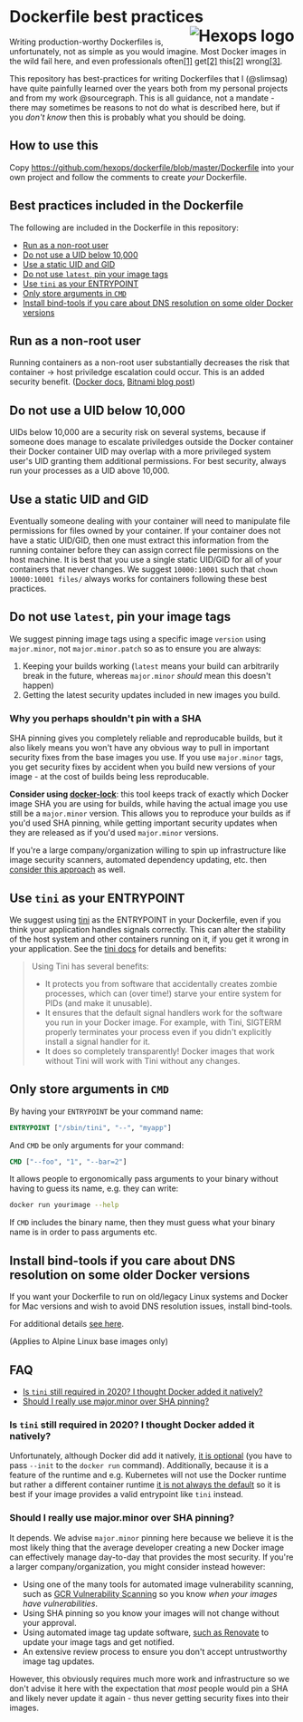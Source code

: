 # Dockerfile best practices <a href="https://hexops.com"><img align="right" alt="Hexops logo" src="https://raw.githubusercontent.com/hexops/media/master/readme.svg"></img></a>

Writing production-worthy Dockerfiles is, unfortunately, not as simple as you would imagine. Most Docker images in the wild fail here, and even professionals often[[1]](https://github.com/docker-library/postgres/issues/175) get[[2]](https://github.com/prometheus/prometheus/issues/3441) this[[2]](https://github.com/caddyserver/caddy-docker/issues/104) wrong[[3]](https://github.com/docker-library/postgres/issues/796).

This repository has best-practices for writing Dockerfiles that I (@slimsag) have quite painfully learned over the years both from my personal projects and from my work @sourcegraph. This is all guidance, not a mandate - there may sometimes be reasons to not do what is described here, but if you _don't know_ then this is probably what you should be doing.

## How to use this

Copy https://github.com/hexops/dockerfile/blob/master/Dockerfile into your own project and follow the comments to create _your_ Dockerfile.

## Best practices included in the Dockerfile

The following are included in the Dockerfile in this repository:

- [Run as a non-root user](#run-as-a-non-root-user)
- [Do not use a UID below 10,000](#do-not-use-a-uid-below-10-000)
- [Use a static UID and GID](#use-a-static-uid-and-gid)
- [Do not use `latest`, pin your image tags](#do-not-use-latest-pin-your-image-tags)
- [Use `tini` as your ENTRYPOINT](#use-tini-as-your-entrypoint)
- [Only store arguments in `CMD`](#only-store-arguments-in-cmd)
- [Install bind-tools if you care about DNS resolution on some older Docker versions](#install-bind-tools-if-you-care-about-dns-resolution-on-some-older-docker-versions)

## Run as a non-root user

Running containers as a non-root user substantially decreases the risk that container -> host priviledge escalation could occur. This is an added security benefit. ([Docker docs](https://docs.docker.com/engine/security/#linux-kernel-capabilities), [Bitnami blog post](https://engineering.bitnami.com/articles/why-non-root-containers-are-important-for-security.html))

## Do not use a UID below 10,000

UIDs below 10,000 are a security risk on several systems, because if someone does manage to escalate priviledges outside the Docker container their Docker container UID may overlap with a more privileged system user's UID granting them additional permissions. For best security, always run your processes as a UID above 10,000.

## Use a static UID and GID

Eventually someone dealing with your container will need to manipulate file permissions for files owned by your container. If your container does not have a static UID/GID, then one must extract this information from the running container before they can assign correct file permissions on the host machine. It is best that you use a single static UID/GID for all of your containers that never changes. We suggest `10000:10001` such that `chown 10000:10001 files/` always works for containers following these best practices.

## Do not use `latest`, pin your image tags

We suggest pinning image tags using a specific image `version` using `major.minor`, not `major.minor.patch` so as to ensure you are always:

1. Keeping your builds working (`latest` means your build can arbitrarily break in the future, whereas `major.minor` _should_ mean this doesn't happen)
2. Getting the latest security updates included in new images you build.

### Why you perhaps shouldn't pin with a SHA

SHA pinning gives you completely reliable and reproducable builds, but it also likely means you won't have any obvious way to pull in important security fixes from the base images you use. If you use `major.minor` tags, you get security fixes by accident when you build new versions of your image - at the cost of builds being less reproducable.

**Consider using [docker-lock](https://github.com/safe-waters/docker-lock)**: this tool keeps track of exactly which Docker image SHA you are using for builds, while having the actual image you use still be a `major.minor` version. This allows you to reproduce your builds as if you'd used SHA pinning, while getting important security updates when they are released as if you'd used `major.minor` versions.

If you're a large company/organization willing to spin up infrastructure like image security scanners, automated dependency updating, etc. then [consider this approach](#hould-i-really-use-major-minor-over-sha-pinning) as well.

## Use `tini` as your ENTRYPOINT

We suggest using [tini](https://github.com/krallin/tini) as the ENTRYPOINT in your Dockerfile, even if you think your application handles signals correctly. This can alter the stability of the host system and other containers running on it, if you get it wrong in your application. See the [tini docs](https://github.com/krallin/tini) for details and benefits:

> Using Tini has several benefits:
>
> * It protects you from software that accidentally creates zombie processes, which can (over time!) starve your entire system for PIDs (and make it unusable).
> * It ensures that the default signal handlers work for the software you run in your Docker image. For example, with Tini, SIGTERM properly terminates your process even if you didn't explicitly install a signal handler for it.
> * It does so completely transparently! Docker images that work without Tini will work with Tini without any changes.

## Only store arguments in `CMD`

By having your `ENTRYPOINT` be your command name:

```Dockerfile
ENTRYPOINT ["/sbin/tini", "--", "myapp"]
```

And `CMD` be only arguments for your command:

```Dockerfile
CMD ["--foo", "1", "--bar=2"]
```

It allows people to ergonomically pass arguments to your binary without having to guess its name, e.g. they can write:

```sh
docker run yourimage --help
```

If `CMD` includes the binary name, then they must guess what your binary name is in order to pass arguments etc.

## Install bind-tools if you care about DNS resolution on some older Docker versions

If you want your Dockerfile to run on old/legacy Linux systems and Docker for Mac versions and wish to avoid DNS resolution issues, install bind-tools.

For additional details [see here](https://github.com/sourcegraph/godockerize/commit/5cf4e6d81720f2551e6a7b2b18c63d1460bbbe4e#commitcomment-45061472).

(Applies to Alpine Linux base images only)

## FAQ

- [Is `tini` still required in 2020? I thought Docker added it natively?](#is-tini-still-required-in-2020-i-thought-docker-added-it-natively)
- [Should I really use major.minor over SHA pinning?](#should-i-really-use-major-minor-over-sha-pinning)

### Is `tini` still required in 2020? I thought Docker added it natively?

Unfortunately, although Docker did add it natively, [it is optional](https://github.com/krallin/tini#using-tini) (you have to pass `--init` to the `docker run` command). Additionally, because it is a feature of the runtime and e.g. Kubernetes will not use the Docker runtime but rather a different container runtime [it is not always the default](https://stackoverflow.com/questions/50803268/kubernetes-equivalent-of-docker-run-init/50819443#50819443) so it is best if your image provides a valid entrypoint like `tini` instead.

### Should I really use major.minor over SHA pinning?

It depends. We advise `major.minor` pinning here because we believe it is the most likely thing that the average developer creating a new Docker image can effectively manage day-to-day that provides the most security. If you're a larger company/organization, you might consider instead however:

- Using one of the many tools for automated image vulnerability scanning, such as [GCR Vulnerability Scanning](https://cloud.google.com/container-analysis/docs/vulnerability-scanning) so you know _when your images have vulnerabilities_.
- Using SHA pinning so you know your images will not change without your approval.
- Using automated image tag update software, [such as Renovate](https://docs.renovatebot.com/docker/) to update your image tags and get notified.
- An extensive review process to ensure you don't accept untrustworthy image tag updates.

However, this obviously requires much more work and infrastructure so we don't advise it here with the expectation that _most_ people would pin a SHA and likely never update it again - thus never getting security fixes into their images.
